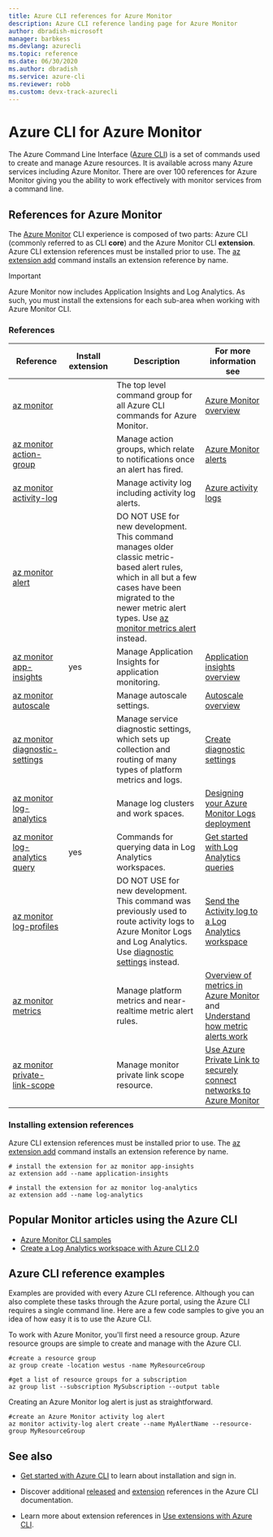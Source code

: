 ```yaml
---
title: Azure CLI references for Azure Monitor
description: Azure CLI reference landing page for Azure Monitor
author: dbradish-microsoft
manager: barbkess
ms.devlang: azurecli
ms.topic: reference
ms.date: 06/30/2020
ms.author: dbradish
ms.service: azure-cli
ms.reviewer: robb
ms.custom: devx-track-azurecli
---
```


# Azure CLI for Azure Monitor

The Azure Command Line Interface ([Azure CLI](./what-is-azure-cli.md)) is a set of commands used to create and manage Azure resources.  It is available across many Azure services including Azure Monitor.  There are over 100 references for Azure Monitor giving you the ability to work effectively with monitor services from a command line.

## References for Azure Monitor

The [Azure Monitor](/azure/azure-monitor/) CLI experience is composed of two parts: Azure CLI (commonly referred to as CLI **core**) and the Azure Monitor CLI **extension**.  Azure CLI extension references must be installed prior to use. The [az extension add](/cli/azure/extension#az_extension_add) command installs an extension reference by name.

> [!IMPORTANT]
>
> Azure Monitor now includes Application Insights and Log Analytics. As such, you must install the extensions for each sub-area when working with Azure Monitor CLI.

### References

| Reference | Install extension | Description | For more information see
|-|-|-|-|
| [az monitor](/cli/azure/monitor) | | The top level command group for all Azure CLI commands for Azure Monitor. | [Azure Monitor overview](/azure/azure-monitor/overview)
| [az monitor action-group](/cli/azure/monitor/action-group) | | Manage action groups, which relate to notifications once an alert has fired. | [Azure Monitor alerts](/azure/azure-monitor/platform/alerts-overview)
| [az monitor activity-log](/cli/azure/monitor/activity-log) | | Manage activity log including activity log alerts. | [Azure activity logs](/azure/azure-monitor/platform/activity-log)
| [az monitor alert](/cli/azure/monitor/alert) | | DO NOT USE for new development.  This command manages older classic metric-based alert rules, which in all but a few cases have been migrated to the newer metric alert types. Use [az monitor metrics alert](/cli/azure/monitor/metrics/alert) instead. |
| [az monitor app-insights](/cli/azure/ext/application-insights/monitor/app-insights) | yes | Manage Application Insights for application monitoring. | [Application insights overview](/azure/azure-monitor/app/app-insights-overview)
| [az monitor autoscale](/cli/azure/monitor/autoscale) | | Manage autoscale settings. | [Autoscale overview](/azure/azure-monitor/platform/autoscale-overview)
| [az monitor diagnostic-settings](/cli/azure/monitor/diagnostic-settings) | | Manage service diagnostic settings, which sets up collection and routing of many types of platform metrics and logs. | [Create diagnostic settings](/azure/azure-monitor/platform/diagnostic-settings)
| [az monitor log-analytics](/cli/azure/monitor/log-analytics) | | Manage log clusters and work spaces. | [Designing your Azure Monitor Logs deployment](/azure/azure-monitor/platform/design-logs-deployment)
| [az monitor log-analytics query](/cli/azure/ext/log-analytics/monitor/log-analytics#ext-log-analytics-az-monitor-log-analytics-query) | yes | Commands for querying data in Log Analytics workspaces.  | [Get started with Log Analytics queries](/azure/azure-monitor/log-query/get-started-portal)
| [az monitor log-profiles](/cli/azure/monitor/log-profiles) | | DO NOT USE for new development.  This command was previously used to route activity logs to Azure Monitor Logs and Log Analytics.  Use [diagnostic settings](/azure/azure-monitor/platform/diagnostic-settings) instead.  | [Send the Activity log to a Log Analytics workspace](/azure/azure-monitor/platform/activity-log#send-to-log-analytics-workspace)
| [az monitor metrics](/cli/azure/monitor/metrics) | | Manage platform metrics and near-realtime metric alert rules. | [Overview of metrics in Azure Monitor](/azure/azure-monitor/platform/data-platform-metrics) and [Understand how metric alerts work](/azure/azure-monitor/platform/alerts-metric-overview)
| [az monitor private-link-scope](/cli/azure/monitor/private-link-scope) | | Manage monitor private link scope resource. | [Use Azure Private Link to securely connect networks to Azure Monitor](/azure/azure-monitor/platform/private-link-security)

### Installing extension references

Azure CLI extension references must be installed prior to use.  The [az extension add](./azure-cli-extensions-overview.md) command installs an extension reference by name.

```azurecli
# install the extension for az monitor app-insights
az extension add --name application-insights

# install the extension for az monitor log-analytics
az extension add --name log-analytics
```

## Popular Monitor articles using the Azure CLI

- [Azure Monitor CLI samples](/azure/azure-monitor/samples/cli-samples)
- [Create a Log Analytics workspace with Azure CLI 2.0](/azure/azure-monitor/learn/quick-create-workspace-cli)

## Azure CLI reference examples

Examples are provided with every Azure CLI reference. Although you can also complete these tasks through the Azure portal, using the Azure CLI requires a single command line.  Here are a few code samples to give you an idea of how easy it is to use the Azure CLI.

To work with Azure Monitor, you'll first need a resource group.  Azure resource groups are simple to create and manage with the Azure CLI.  

```azurecli
#create a resource group
az group create -location westus -name MyResourceGroup

#get a list of resource groups for a subscription
az group list --subscription MySubscription --output table
```

Creating an Azure Monitor log alert is just as straightforward.

```azurecli
#create an Azure Monitor activity log alert
az monitor activity-log alert create --name MyAlertName --resource-group MyResourceGroup
```

## See also

- [Get started with Azure CLI](./get-started-with-azure-cli.md) to learn about installation and sign in.

- Discover additional [released](/cli/azure/reference-index) and [extension](./azure-cli-extensions-list.md) references in the Azure CLI documentation.

- Learn more about extension references in [Use extensions with Azure CLI](./azure-cli-extensions-overview.md).

